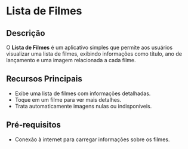 # Lista de Filmes

## Descrição

O **Lista de Filmes** é um aplicativo simples que permite aos usuários visualizar uma lista de filmes, exibindo informações como título, ano de lançamento e uma imagem relacionada a cada filme.

## Recursos Principais

- Exibe uma lista de filmes com informações detalhadas.
- Toque em um filme para ver mais detalhes.
- Trata automaticamente imagens nulas ou indisponíveis.

## Pré-requisitos

- Conexão à internet para carregar informações sobre os filmes.
